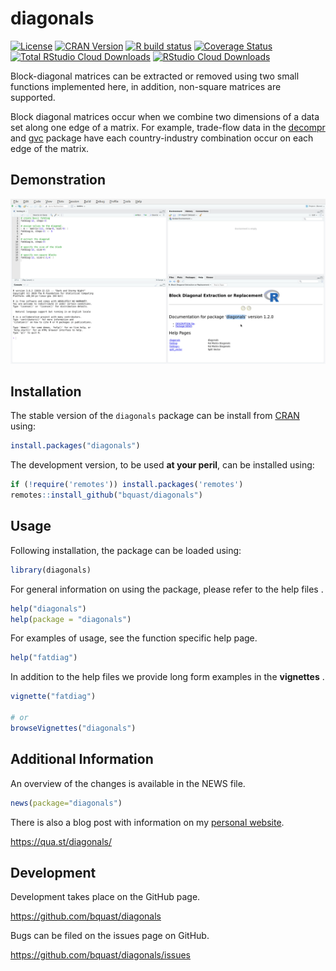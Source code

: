 diagonals
=========

[![License](https://img.shields.io/badge/license-GPLv3-brightgreen.svg)](https://www.gnu.org/licenses/gpl-3.0.html)
[![CRAN Version](https://www.r-pkg.org/badges/version/diagonals)](https://cran.r-project.org/package=diagonals)
[![R build status](https://github.com/bquast/diagonals/workflows/R-CMD-check/badge.svg)](https://github.com/bquast/diagonals/actions?workflow=R-CMD-check)
[![Coverage Status](https://img.shields.io/codecov/c/github/bquast/diagonals/master.svg)](https://codecov.io/bquast/diagonals/diagonals?branch=master)
[![Total RStudio Cloud Downloads](http://cranlogs.r-pkg.org/badges/grand-total/diagonals?color=brightgreen)](https://cran.r-project.org/package=diagonals)
[![RStudio Cloud Downloads](https://cranlogs.r-pkg.org/badges/diagonals?color=brightgreen)](https://cran.r-project.org/package=diagonals)

Block-diagonal matrices can be extracted or removed using two small functions implemented here, in addition, non-square matrices are supported.

Block diagonal matrices occur when we combine two dimensions of a data set along one edge of a matrix. For example, trade-flow data in the [decompr](https://cran.r-project.org/package=decompr) and [gvc](https://cran.r-project.org/package=gvc) package have each country-industry combination occur on each edge of the matrix.

Demonstration
-------------
![diagonals demonstration](https://github.com/bquast/R-demo-GIFs/blob/master/diagonals.gif)


Installation
-------------
The stable version of the `diagonals` package can be install from [CRAN](https://cran.r-project.org/package=diagonals) using:

```r
install.packages("diagonals")
```

The development version, to be used **at your peril**, can be installed using:

```r
if (!require('remotes')) install.packages('remotes')
remotes::install_github("bquast/diagonals")
```


Usage
-------
Following installation, the package can be loaded using:

```r
library(diagonals)
```

For general information on using the package, please refer to the help files    .

```r
help("diagonals")
help(package = "diagonals")
```
    
For examples of usage, see the function specific help page.

```r
help("fatdiag")
```

In addition to the help files we provide long form examples in the **vignettes** .

```r
vignette("fatdiag")

# or
browseVignettes("diagonals")
```


Additional Information
-----------------------
An overview of the changes is available in the NEWS file.

```r
news(package="diagonals")
```

There is also a blog post with information on my [personal website](https://qua.st/).

https://qua.st/diagonals/
 

Development
-------------
Development takes place on the GitHub page.

https://github.com/bquast/diagonals

Bugs can be filed on the issues page on GitHub.

https://github.com/bquast/diagonals/issues

